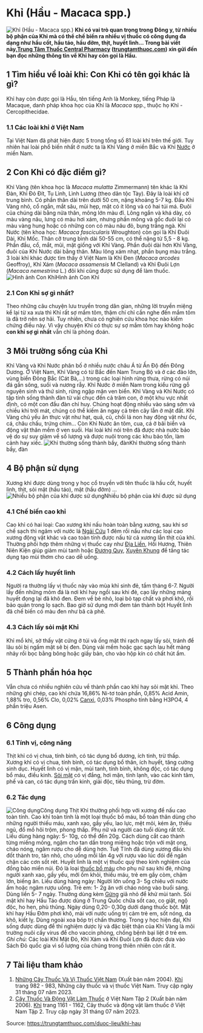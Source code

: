 # Khỉ (Hầu - Macaca spp.)

![Khỉ \(Hầu - Macaca spp.\)](https://trungtamthuoc.com/images/others/khi-1-8451.jpg)
**Khỉ có vai trò quan trọng trong Đông y, từ nhiều bộ phận của Khỉ mà có thể chế biến ra nhiều vị thuốc có công dụng đa dạng như hầu cốt, hầu táo, hầu đởm, thịt, huyết lình... Trong bài viết này,[Trung Tâm Thuốc Central Pharmacy](https://trungtamthuoc.com/ "Trung Tâm Thuốc Central Pharmacy") ([trungtamthuoc.com](https://trungtamthuoc.com/ "trungtamthuoc.com")) xin gửi đến bạn đọc những thông tin về Khỉ hay còn gọi là Hầu.**
##  1 Tìm hiểu về loài khỉ: Con Khỉ có tên gọi khác là gì?
Khỉ hay còn được gọi là Hầu, tên tiếng Anh là Monkey, tiếng Pháp là Macaque, danh pháp khoa học của Khỉ là _Macaca_ spp., thuộc họ Khỉ - Cercopithecidae.
### 1.1 Các loài khỉ ở Việt Nam
Tại Việt Nam đã phát hiện được 5 trong tổng số 81 loài khỉ trên thế giới. Tuy nhiên hai loài phổ biến nhất ở nước ta là Khỉ Vàng ở miền Bắc và Khỉ [Nước](https://trungtamthuoc.com/hoat-chat/nuoc "Nước") ở miền Nam.
##  2 Con Khỉ có đặc điểm gì?
Khỉ Vàng (tên khoa học là _Macaca mulatta_ Zimmermann) tên khác là Khỉ Đàn, Khỉ Đỏ Đít, Tu Lình, Lình Lương (theo dân tộc Tày). Đây là loài khỉ cỡ trung bình. Có phần thân dài trên dưới 50 cm, nặng khoảng 5-7 kg. Đầu Khỉ Vàng nhỏ, cổ ngắn, mắt sâu, mũi hẹp, mặt có ít lông và có hai túi má. Đuôi của chúng dài bằng nửa thân, mông lớn màu đỉ. Lông ngắn và khá dày, có màu vàng nâu, lưng có màu hơi xám, nhưng phần mông và gốc đuôi lại có màu vàng hung hoặc có những con có màu nâu đỏ, bụng trắng ngà. 
Khỉ Nước (tên khoa học:  _Macaca fascicularis_ Wroughton) còn gọi là Khỉ Đuôi Dài, Khỉ Mốc. Thân cỡ trung bình dài 50-55 cm, có thể nặng từ 5,5 - 8 kg. Phần đầu, cổ, mắt, mũi, mặt giống với Khỉ Vàng. Phần đuôi dài hơn Khỉ Vàng, đuôi của Khỉ Nước dài bằng thân. Màu lông xám nhạt, phần bụng màu trắng. 
3 loài khỉ khác được tìm thấy ở Việt Nam là Khỉ Đen (_Macaca arcodes_ Geoffroy), Khỉ Xám (_Macaca assamensis_ M Clelland) và Khỉ Đuôi Lợn (_Macaca nemestrina_ L.) đôi khi cũng được sử dụng để làm thuốc.
![Hình ảnh Con Khỉ](https://trungtamthuoc.com/images/item/khi-11.jpg)Hình ảnh Con Khỉ
### 2.1 Con Khỉ sợ gì nhất?
Theo những câu chuyện lưu truyền trong dân gian, những lời truyền miệng kể lại từ xa xưa thì Khỉ rất sợ mắm tôm, thậm chí chỉ cần nghe đến mắm tôm là đã trở nên sợ hãi. Tuy nhiên, chưa có nghiên cứu khoa học nào kiểm chứng điều này. Vì vậy chuyện Khỉ có thực sự sợ mắm tôm hay không hoặc **con khỉ sợ gì nhất** vẫn chỉ là phỏng đoán.
##  3 Môi trường sống của Khỉ
Khỉ Vàng và Khỉ Nước phân bố ở nhiều nước châu Á từ Ấn Độ đến Đông Dương. Ở Việt Nam, Khỉ Vàng có từ Bắc đến Nam Trung Bộ và ở các đảo lớn, vùng biển Đông Bắc (Cát Bà,...) trong các loại hình rừng thưa, rừng có núi đá gần sông, suối và nương rẫy. Khỉ Nước ở miền Nam trong kiểu rừng gỗ nguyên sinh và thứ sinh, rừng ngập mặn ven biển.
Khỉ Vàng và Khỉ Nước có tập tính sống thành đàn từ vài chục đến cả trăm con, ở một khu vực nhất định, có một con đầu đàn chỉ huy. Chúng hoạt động nhiều vào sáng sớm và chiều khi trời mát, chúng có thể kiếm ăn ngay cả trên cây lẫn ở mặt đất.
Khỉ Vàng chủ yếu ăn thực vật như hạt, quả, củ, chồi lá non hay động vật như ốc, cá, châu chấu, trứng chim... Còn Khỉ Nước ăn tôm, cua, cá ở bãi biển và động vật thân mềm ở ven suối. 
Hai loài khỉ nói trên đã được nhà nước bảo vệ do sự suy giảm về số lượng và được nuôi trong các khu bảo tồn, làm cảnh hay xiếc.
![Khỉ thường sống thành bầy, đàn](https://trungtamthuoc.com/images/item/khi-3.jpg)Khỉ thường sống thành bầy, đàn
##  4 Bộ phận sử dụng 
Xương khỉ được dùng trong y học cổ truyền với tên thuốc là hầu cốt, huyết lình, thịt, sỏi mật (hầu táo), mật (hầu đởm) ...
![Nhiều bộ phận của khỉ được sử dụng](https://trungtamthuoc.com/images/item/khi-4.jpg)Nhiều bộ phận của khỉ được sử dụng
### 4.1 Chế biến cao khỉ
Cao khỉ có hai loại: Cao xương khỉ nấu hoàn toàn bằng xương, sau khi sơ chế sạch thì ngâm với nước lá [Ngải Cứu](https://trungtamthuoc.com/hoat-chat/ngai-cuu "Ngải Cứu") 1 đêm rồi nầu như các loại cao xương động vật khác và cao toàn tính được nấu từ cả xương lẫn thịt của khỉ.
Thường phối hợp thêm những vị thuốc cay như [Địa Liền](https://trungtamthuoc.com/duoc-lieu/httpsviwikipediaorgwikidialien "Địa Liền"), Hồi Hương, Thiên Niên Kiện giúp giảm mùi tanh hoặc [Đương Quy](https://trungtamthuoc.com/hoat-chat/duong-quy "Đương Quy"), [Xuyên Khung](https://trungtamthuoc.com/hoat-chat/xuyen-khung "Xuyên Khung") để tăng tác dụng tạo mùi thơm cho cao dễ uống.
### 4.2 Cách lấy huyết lình
Người ra thường lấy vị thuốc này vào mùa khỉ sinh đẻ, tầm tháng 6-7.
Người lấy đến những mỏm đá là nơi khỉ hay ngồi sau khi đẻ, cạo lấy những mảng huyết đọng lại đã khô đen. Đem về bẻ nhỏ, loại bỏ tạp chất và phơi khô, rồi bảo quản trong lọ sạch. Bao giờ sử dụng mới đem tán thành bột
Huyết lình đã chế biến có màu đen như bã cà phê. 
### 4.3 Cách lấy sỏi mật Khỉ
Khỉ mổ khỉ, sờ thấy vật cứng ở túi và ống mật thì rạch ngay lấy sỏi, tránh để lâu sỏi bị ngấm mật sẽ bị đen.
Dùng vải mềm hoặc gạc sạch lau hết màng nhảy rồi bọc bằng bông hoặc giấy bản, cho vào hộp kín có chất hút ẩm. 
##  5 Thành phần hóa học
Vẫn chưa có nhiều nghiên cứu về thành phần cao khỉ hay sỏi mật khỉ. Theo những ghi chép, cao khỉ chứa 16,86% Ni-tơ toàn phần, 0,85% Acid Amin, 1,88% tro, 0,56% Clo, 0,02% [Canxi](https://trungtamthuoc.com/hoat-chat/canxi "Canxi"), 0,03% Phospho tính bằng H3PO4, 4 phần triệu Asen.
##  6 Công dụng
### 6.1 Tính vị, công năng
Thịt khỉ có vị chua, tính bình, có tác dụng bổ dương, ích tinh, trừ thấp.
Xương khỉ có vị chua, tính bình, có tác dụng bổ thân, ích huyết, tăng cường sinh dục.
Huyết lình có vị mặn, mùi tanh, tính bình, không độc, có tác dụng bổ máu, điều kinh.
[Sỏi mật](https://trungtamthuoc.com/bai-viet/nguyen-nhan-trieu-chung-cach-dieu-tri-va-phong-ngua-benh-soi-mat "sỏi mật") có vị đắng, hơi mặn, tính lạnh, vào các kinh tâm, phế và can, có tác dụng trấn kinh, giải độc, tiêu thũng, trừ đờm. 
### 6.2 Tác dụng
![Công dụng](https://trungtamthuoc.com/images/item/khi-5.jpg)Công dụng
Thịt Khỉ thường phối hợp với xương để nấu cao toàn tính. Cao khỉ toàn tính là một loại thuốc bổ máu, bổ toàn thân dùng cho những người thiếu máu, xanh xao, gầy yếu, lao lực, mệt mỏi, kém ăn, thiếu ngủ, đổ mồ hôi trộm, phong thấp. Phụ nữ và người cao tuổi dùng rất tốt. Liều dùng hàng ngày: 5- 10g, có thể đến 20g. Cách dùng cắt cao thành từng miếng mỏng, ngậm cho tan dần trong miệng hoặc trộn với mật ong, cháo nóng, ngâm rượu cho dễ dùng hơn.
Tuệ Tĩnh đã dùng xương đầu khi đốt thành tro, tán nhỏ, cho uống mỗi lần 4g với rượu vào lúc đói để ngăn chặn các cơn sốt rét.
Huyết lình là một vị thuốc quý theo kinh nghiệm của đồng bào miền núi. Đó là loại [thuốc bổ máu](https://trungtamthuoc.com/bai-viet/bac-si-khuyen-dung-top-9-thuoc-bo-mau-tot-nhat-hien-nay "thuốc bổ máu") cho phụ nữ sau khi đẻ, những người xanh xao, gầy yếu, mới ốm khỏi, thiếu máu, trẻ em gầy còm, chậm lớn, biếng ăn. Liều dùng hàng ngày: Người lớn uống 3- 5g chiêu với nước ấm hoặc ngâm rượu uống. Trẻ em: 1- 2g ăn với cháo nóng vào buổi sáng. Dùng liền 5- 7 ngày. Thường dùng kèm [Gừng](https://trungtamthuoc.com/hoat-chat/gung "Gừng") giã nhỏ để khử mùi tanh. 
Sỏi mật khỉ hay Hầu Táo được dùng ở Trung Quốc chữa sốt cao, co giật, ngộ độc, ho hen, phù thũng. Ngày dùng 0,20- 0,30g dưới dạng thuốc bột. 
Mật khỉ hay Hầu Đởm phơi khô, mài với nước uống trị cảm trẻ em, sốt nóng, da khô, kiết lỵ. Dùng ngoài xoa bóp trị chấn thương.
Trong y học hiện đại, Khỉ sống được dùng để thí nghiệm dược lý và đặc biệt thận của Khỉ Vàng là môi trường nuôi cấy virus để cho vaccin phòng, chống bệnh bại liệt ở trẻ em.
_Ghi chú:_ Các loài Khỉ Mặt Đỏ, Khỉ Xám và Khỉ Đuôi Lợn đã được đưa vào Sách Đỏ quốc gia vì số lượng của chúng trong thiên nhiên còn rất ít. 
##  7 Tài liệu tham khảo
  1. [Những Cây Thuốc Và Vị Thuốc Việt Nam](https://trungtamthuoc.com/duoc-lieu "Những Cây Thuốc Và Vị Thuốc Việt Nam") (Xuất bản năm 2004). [Khỉ](https://trungtamthuoc.com/upload/pdf/nhung-cay-thuoc-va-vi-thuoc-viet-nam-trungtamthuoc.com.pdf#page=999) trang 982 - 983, Những cây thuốc và vị thuốc Việt Nam. Truy cập ngày 31 tháng 07 năm 2023.
  2. [Cây Thuốc Và Động Vật Làm Thuốc](https://trungtamthuoc.com/bai-viet/doc-online-va-tai-mien-phi-pdf-sach-cay-thuoc-va-dong-vat-lam-thuoc-o-viet-nam "Cây Thuốc Và Động Vật Làm Thuốc") ở Việt Nam Tập 2 (Xuất bản năm 2006). [Khỉ](https://trungtamthuoc.com/upload/pdf/cay-thuoc-va-dong-vat-lam-thuoc-tap-2-trungtamthuoc.com.pdf#page=1157) trang 1161 - 1162, Cây thuốc và động vật làm thuốc ở Việt Nam Tập 2. Truy cập ngày 31 tháng 07 năm 2023.




Source: https://trungtamthuoc.com/duoc-lieu/khi-hau